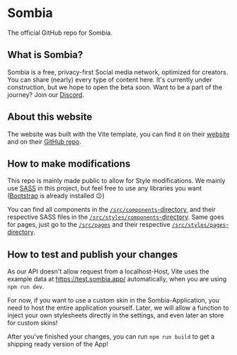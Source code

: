 # Sombia
The official GitHub repo for Sombia.

## What is Sombia?
Sombia is a free, privacy-first Social media network, optimized for creators. You can share (nearly) every type of content here. It's currently under construction, but we hope to open the beta soon. Want to be a part of the journey? Join our [Discord](#).

## About this website
The website was built with the Vite template, you can find it on their [website](https://vitejs.dev) and on their [GitHub repo](https://github.com/vitejs/vite).

## How to make modifications
This repo is mainly made public to allow for Style modifications. We mainly use [SASS](http://sass-lang.com/) in this project, but feel free to use any libraries you want ([Bootstrap](http://react-bootstrap.netlify.app/) is already installed :wink:)

You can find all components in the [`/src/components`-directory](src/components), and their respective SASS files in the [`/src/styles/components`-directory](src/styles/components). Same goes for pages, just go to the [`/src/pages`](src/pages) and their respective [`/src/styles/pages`-directory](src/styles/pages).

## How to test and publish your changes
As our API doesn't allow request from a localhost-Host, Vite uses the example data at https://test.sombia.app/ automatically, when you are using `npm run dev`.

For now, if you want to use a custom skin in the Sombia-Application, you need to host the entire application yourself. Later, we will allow a function to inject your own stylesheets directly in the settings, and even later an store for custom skins!

After you've finished your changes, you can run `npm run build` to get a shipping ready version of the App!